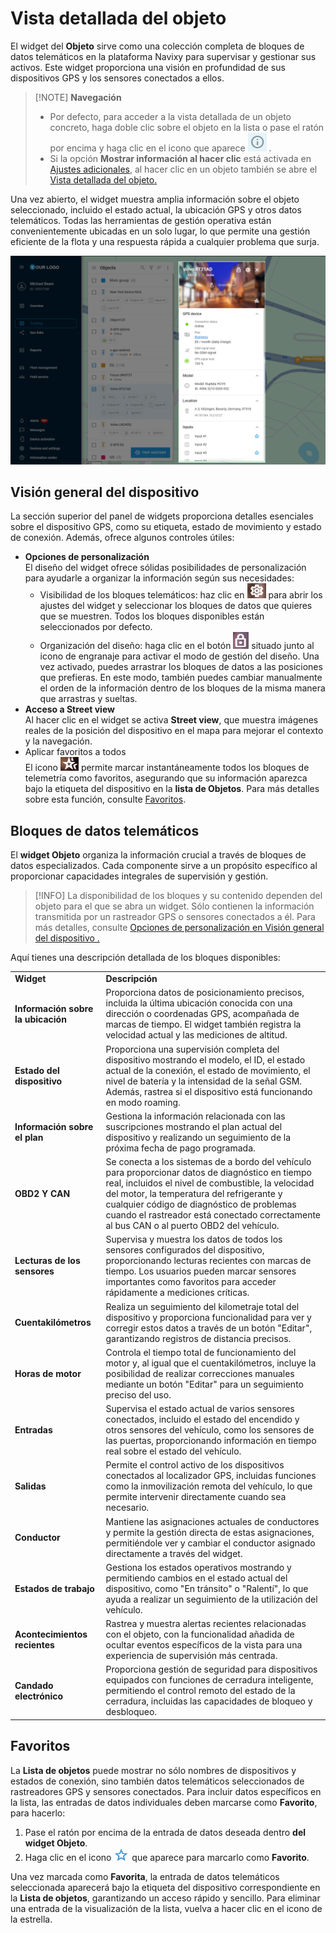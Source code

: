 # Vista detallada del objeto

El widget del **Objeto** sirve como una colección completa de bloques de datos telemáticos en la plataforma Navixy para supervisar y gestionar sus activos. Este widget proporciona una visión en profundidad de sus dispositivos GPS y los sensores conectados a ellos.

> \[!NOTE] **Navegación**
>
> * Por defecto, para acceder a la vista detallada de un objeto concreto, haga doble clic sobre el objeto en la lista o pase el ratón por encima y haga clic en el icono que aparece ![image-20250212-185032.png](../../../gua-del-usuario/seguimiento/lista-de-objetos/attachments/image-20250212-185032.png) .
> * Si la opción **Mostrar información al hacer clic** está activada en [Ajustes adicionales](https://squaregps.atlassian.net/wiki/spaces/UDOCES/pages/edit-v2/2922547887#Ajustes-adicionales), al hacer clic en un objeto también se abre el [Vista detallada del objeto](https://squaregps.atlassian.net/wiki/spaces/UDOCES/pages/2922547998/Vista+detallada+del+objeto)[.](https://squaregps.atlassian.net/wiki/spaces/USERDOCSOLD/pages/edit-v2/2909015397#Object-Widget)

Una vez abierto, el widget muestra amplia información sobre el objeto seleccionado, incluido el estado actual, la ubicación GPS y otros datos telemáticos. Todas las herramientas de gestión operativa están convenientemente ubicadas en un solo lugar, lo que permite una gestión eficiente de la flota y una respuesta rápida a cualquier problema que surja.

![Object\_widget\_big.png](../../../gua-del-usuario/seguimiento/lista-de-objetos/attachments/Object_widget_big.png)

## Visión general del dispositivo

La sección superior del panel de widgets proporciona detalles esenciales sobre el dispositivo GPS, como su etiqueta, estado de movimiento y estado de conexión. Además, ofrece algunos controles útiles:

* **Opciones de personalización**\
  El diseño del widget ofrece sólidas posibilidades de personalización para ayudarle a organizar la información según sus necesidades:
  * Visibilidad de los bloques telemáticos: haz clic en ![image-20250212-185232.png](../../../gua-del-usuario/seguimiento/lista-de-objetos/attachments/image-20250212-185232.png) para abrir los ajustes del widget y seleccionar los bloques de datos que quieres que se muestren. Todos los bloques disponibles están seleccionados por defecto.
  * Organización del diseño: haga clic en el botón ![image-20250212-185319.png](../../../gua-del-usuario/seguimiento/lista-de-objetos/attachments/image-20250212-185319.png) situado junto al icono de engranaje para activar el modo de gestión del diseño. Una vez activado, puedes arrastrar los bloques de datos a las posiciones que prefieras. En este modo, también puedes cambiar manualmente el orden de la información dentro de los bloques de la misma manera que arrastras y sueltas.
* **Acceso a Street view**\
  Al hacer clic en el widget se activa **Street view**, que muestra imágenes reales de la posición del dispositivo en el mapa para mejorar el contexto y la navegación.
* Aplicar favoritos a todos\
  El icono ![image-20250212-185424.png](../../../gua-del-usuario/seguimiento/lista-de-objetos/attachments/image-20250212-185424.png) permite marcar instantáneamente todos los bloques de telemetría como favoritos, asegurando que su información aparezca bajo la etiqueta del dispositivo en la **lista de Objetos**. Para más detalles sobre esta función, consulte [Favoritos](https://squaregps.atlassian.net/wiki/spaces/UDOCES/pages/edit-v2/2922547998#Favoritos).

## Bloques de datos telemáticos

El **widget Objeto** organiza la información crucial a través de bloques de datos especializados. Cada componente sirve a un propósito específico al proporcionar capacidades integrales de supervisión y gestión.

> \[!INFO] La disponibilidad de los bloques y su contenido dependen del objeto para el que se abra un widget. Sólo contienen la información transmitida por un rastreador GPS o sensores conectados a él. Para más detalles, consulte [Opciones de personalización en Visión general del dispositivo .](https://squaregps.atlassian.net/wiki/spaces/UDOCES/pages/edit-v2/2922547998#Visi%C3%B3n-general-del-dispositivo)

Aquí tienes una descripción detallada de los bloques disponibles:

|                                    |                                                                                                                                                                                                                                                                                                                                                |
| ---------------------------------- | ---------------------------------------------------------------------------------------------------------------------------------------------------------------------------------------------------------------------------------------------------------------------------------------------------------------------------------------------- |
| **Widget**                         | **Descripción**                                                                                                                                                                                                                                                                                                                                |
| **Información sobre la ubicación** | Proporciona datos de posicionamiento precisos, incluida la última ubicación conocida con una dirección o coordenadas GPS, acompañada de marcas de tiempo. El widget también registra la velocidad actual y las mediciones de altitud.                                                                                                          |
| **Estado del dispositivo**         | Proporciona una supervisión completa del dispositivo mostrando el modelo, el ID, el estado actual de la conexión, el estado de movimiento, el nivel de batería y la intensidad de la señal GSM. Además, rastrea si el dispositivo está funcionando en modo roaming.                                                                            |
| **Información sobre el plan**      | Gestiona la información relacionada con las suscripciones mostrando el plan actual del dispositivo y realizando un seguimiento de la próxima fecha de pago programada.                                                                                                                                                                         |
| **OBD2 Y CAN**                     | Se conecta a los sistemas de a bordo del vehículo para proporcionar datos de diagnóstico en tiempo real, incluidos el nivel de combustible, la velocidad del motor, la temperatura del refrigerante y cualquier código de diagnóstico de problemas cuando el rastreador está conectado correctamente al bus CAN o al puerto OBD2 del vehículo. |
| **Lecturas de los sensores**       | Supervisa y muestra los datos de todos los sensores configurados del dispositivo, proporcionando lecturas recientes con marcas de tiempo. Los usuarios pueden marcar sensores importantes como favoritos para acceder rápidamente a mediciones críticas.                                                                                       |
| **Cuentakilómetros**               | Realiza un seguimiento del kilometraje total del dispositivo y proporciona funcionalidad para ver y corregir estos datos a través de un botón "Editar", garantizando registros de distancia precisos.                                                                                                                                          |
| **Horas de motor**                 | Controla el tiempo total de funcionamiento del motor y, al igual que el cuentakilómetros, incluye la posibilidad de realizar correcciones manuales mediante un botón "Editar" para un seguimiento preciso del uso.                                                                                                                             |
| **Entradas**                       | Supervisa el estado actual de varios sensores conectados, incluido el estado del encendido y otros sensores del vehículo, como los sensores de las puertas, proporcionando información en tiempo real sobre el estado del vehículo.                                                                                                            |
| **Salidas**                        | Permite el control activo de los dispositivos conectados al localizador GPS, incluidas funciones como la inmovilización remota del vehículo, lo que permite intervenir directamente cuando sea necesario.                                                                                                                                      |
| **Conductor**                      | Mantiene las asignaciones actuales de conductores y permite la gestión directa de estas asignaciones, permitiéndole ver y cambiar el conductor asignado directamente a través del widget.                                                                                                                                                      |
| **Estados de trabajo**             | Gestiona los estados operativos mostrando y permitiendo cambios en el estado actual del dispositivo, como "En tránsito" o "Ralentí", lo que ayuda a realizar un seguimiento de la utilización del vehículo.                                                                                                                                    |
| **Acontecimientos recientes**      | Rastrea y muestra alertas recientes relacionadas con el objeto, con la funcionalidad añadida de ocultar eventos específicos de la vista para una experiencia de supervisión más centrada.                                                                                                                                                      |
| **Candado electrónico**            | Proporciona gestión de seguridad para dispositivos equipados con funciones de cerradura inteligente, permitiendo el control remoto del estado de la cerradura, incluidas las capacidades de bloqueo y desbloqueo.                                                                                                                              |

## Favoritos

La **Lista de objetos** puede mostrar no sólo nombres de dispositivos y estados de conexión, sino también datos telemáticos seleccionados de rastreadores GPS y sensores conectados. Para incluir datos específicos en la lista, las entradas de datos individuales deben marcarse como **Favorito**, para hacerlo:

1. Pase el ratón por encima de la entrada de datos deseada dentro **del widget Objeto**.
2. Haga clic en el icono ![image-20250212-185953.png](../../../gua-del-usuario/seguimiento/lista-de-objetos/attachments/image-20250212-185953.png) que aparece para marcarlo como **Favorito**.

Una vez marcada como **Favorita**, la entrada de datos telemáticos seleccionada aparecerá bajo la etiqueta del dispositivo correspondiente en la **Lista de objetos**, garantizando un acceso rápido y sencillo. Para eliminar una entrada de la visualización de la lista, vuelva a hacer clic en el icono de la estrella.
